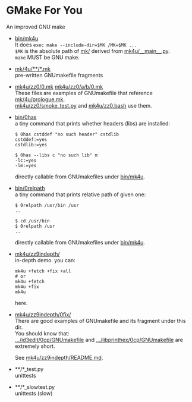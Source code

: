 # GMake For You

An improved GNU make

- [bin/mk4u](bin/mk4u)  
  It does `exec make --include-dir=$MK /MK=$MK ...`  
  `$MK` is the absolute path of [mk/](mk/)
  derived from [mk4u/_\_main__.py](mk4u/__main__.py).  
  `make` MUST be GNU make.
- [mk/4u/**/*.mk](mk/4u/)  
  pre-written GNUmakefile fragments
- [mk4u/zz0/0.mk](mk4u/zz0/0.mk) [mk4u/zz0/a/b/0.mk](mk4u/zz0/a/b/0.mk)  
  These files are examples of GNUmakefile that reference
  [mk/4u/prologue.mk](mk/4u/prologue.mk).  
  [mk4u/zz0/smoke_test.py](mk4u/zz0/smoke_test.py) and
  [mk4u/zz0.bash](mk4u/zz0.bash) use them.
- [bin/0has](bin/0has)  
  a tiny command that prints whether headers (libs) are installed:
    ```shell
    $ 0has cstddef "no such header" cstdlib
    cstddef:=yes
    cstdlib:=yes

    $ 0has --libs c "no such lib" m
    -lc:=yes
    -lm:=yes
    ```
  directly callable from GNUmakefiles under [bin/mk4u](bin/mk4u).
- [bin/0relpath](bin/0relpath)  
  a tiny command that prints relative path of given one:
    ```shell
    $ 0relpath /usr/bin /usr
    ..

    $ cd /usr/bin
    $ 0relpath /usr
    ..
    ```
  directly callable from GNUmakefiles under [bin/mk4u](bin/mk4u).
- [mk4u/zz9indepth/](mk4u/zz9indepth/)  
  in-depth demo.
  you can:
    ```shell
    mk4u +fetch +fix +all
    # or
    mk4u +fetch
    mk4u +fix
    mk4u
    ```
  here.

- [mk4u/zz9indepth/0fix/](mk4u/zz9indepth/0fix/)  
  There are good examples of GNUmakefile and its fragment under this dir.  
  You should know that:  
  [.../id3edit/0cp/GNUmakefile](
    mk4u/zz9indepth/0fix/id3edit/0cp/GNUmakefile
  ) and
  [.../libprinthex/0cp/GNUmakefile](
    mk4u/zz9indepth/0fix/libprinthex/0cp/GNUmakefile
  )
  are extremely short.

  See [mk4u/zz9indepth/README.md](mk4u/zz9indepth/README.md).

- **/*_test.py  
  unittests

- **/*_slowtest.py  
  unittests (slow)
